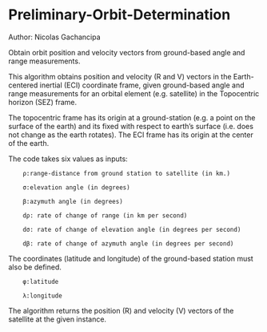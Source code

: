 # Preliminary-Orbit-Determination

Author: Nicolas Gachancipa

Obtain orbit position and velocity vectors from ground-based angle and range measurements.

This algorithm obtains position and velocity (R and V) vectors in the Earth-centered inertial (ECI) coordinate frame, given ground-based angle and range measurements for an orbital element (e.g. satellite) in the Topocentric horizon (SEZ) frame.

The topocentric frame has its origin at a ground-station (e.g. a point on the surface of the earth) and its fixed with respect to earth’s surface (i.e. does not change as the earth rotates). The ECI frame has its origin at the center of the earth.

The code takes six values as inputs: 
        
        ρ:range-distance from ground station to satellite (in km.)
        
        σ:elevation angle (in degrees)
        
        β:azymuth angle (in degrees)
        
        dρ: rate of change of range (in km per second)

        dσ: rate of change of elevation angle (in degrees per second)

        dβ: rate of change of azymuth angle (in degrees per second)

The coordinates (latitude and longitude) of the ground-based station must also be defined.

        φ:latitude

        λ:longitude
        
The algorithm returns the position (R) and velocity (V) vectors of the satellite at the given instance.
